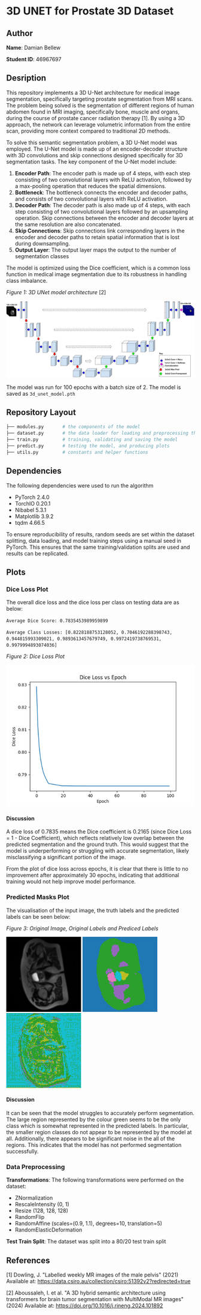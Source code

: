 # 3D UNET for Prostate 3D Dataset
## Author

**Name**: Damian Bellew

**Student ID**: 46967697

## Desription

This repository implements a 3D U-Net architecture for medical image segmentation, specifically targeting prostate segmentation from MRI scans. The problem being solved is the segmentation of different regions of human abdomen found in MRI imaging, specifically bone, muscle and organs, during the course of prostate cancer radiation therapy [1]. By using a 3D approach, the network can leverage volumetric information from the entire scan, providing more context compared to traditional 2D methods.

To solve this semantic segmentation problem, a 3D U-Net model was employed. The U-Net model is made up of an encoder-decoder structure with 3D convolutions and skip connections designed specifically for 3D segmentation tasks.   The key component of the U-Net model include:
1. **Encoder Path**: The encoder path is made up of 4 steps, with each step consisting of two convolutional layers with ReLU activation, followed by a max-pooling operation that reduces the spatial dimensions. 
2. **Bottleneck**: The bottleneck connects the encoder and decoder paths, and consists of two convolutional layers with ReLU activation.
3. **Decoder Path**: The decoder path is also made up of 4 steps, with each step consisting of two convolutional layers followed by an upsampling operation. Skip connections between the encoder and decoder layers at the same resolution are also concatenated.
4. **Skip Connections**: Skip connections link corresponding layers in the encoder and decoder paths to retain spatial information that is lost during downsampling.
5. **Output Layer**: The output layer maps the output to the number of segmentation classes

The model is optimized using the Dice coefficient, which is a common loss function in medical image segmentation due to its robustness in handling class imbalance.

*Figure 1: 3D UNet model architecture* [2]

![3d_unet_architecture](images/3d_unet_architecture.png)

The model was run for 100 epochs with a batch size of 2. The model is saved as `3d_unet_model.pth`

## Repository Layout

```bash
├── modules.py       # the components of the model
├── dataset.py       # the data loader for loading and preprocessing the data
├── train.py         # training, validating and saving the model
├── predict.py       # testing the model, and producing plots
├── utils.py         # constants and helper functions
```

## Dependencies

The following dependencies were used to run the algorithm

- PyTorch 2.4.0
- TorchIO 0.20.1
- Nibabel 5.3.1
- Matplotlib 3.9.2
- tqdm 4.66.5

To ensure reproducibility of results, random seeds are set within the dataset splitting, data loading, and model training steps using a manual seed in PyTorch. This ensures that the same training/validation splits are used and results can be replicated.

## Plots

### Dice Loss Plot

The overall dice loss and the dice loss per class on testing data are as below:

`Average Dice Score: 0.7835453989959899`

`Average Class Losses: [0.8228188753128052, 0.7046192288398743, 0.944815993309021, 0.9893613457679749, 0.9972419738769531, 0.9979994893074036]`

*Figure 2: Dice Loss Plot*

![dice_loss_graph](images/dice_loss_graph.png)

#### Discussion

A dice loss of 0.7835 means the Dice coefficient is 0.2165 (since Dice Loss = 1 - Dice Coefficient), which reflects relatively low overlap between the predicted segmentation and the ground truth. This would suggest that the model is underperforming or struggling with accurate segmentation, likely misclassifying a significant portion of the image.

From the plot of dice loss across epochs, it is clear that there is little to no improvement after approximately 30 epochs, indicating that additional training would not help improve model performance.

### Predicted Masks Plot


The visualisation of the input image, the truth labels and the predicted labels can be seen below:

*Figure 3: Original Image, Original Labels and Prediced Labels*

<img src="images/image_0_input.png" alt="Original Image" width="200"/>
<img src="images/image_0_label.png" alt="Original Labels" width="200"/>
<img src="images/image_0_output.png" alt="Predicted Labels" width="200"/>

#### Discussion

It can be seen that the model struggles to accurately perform segmentation. The large region represented by the colour green seems to be the only class which is somewhat represented in the predicted labels. In particular, the smaller region classes do not appear to be represented by the model at all. Additionally, there appears to be significant noise in the all of the regions. This indicates that the model has not performed segmentation successfully.

### Data Preprocessing

**Transformations**: The following transformations were performed on the dataset:
- ZNormalization
- RescaleIntensity (0, 1)
- Resize (128, 128, 128)
- RandomFlip
- RandomAffine (scales=(0.9, 1.1), degrees=10, translation=5)
- RandomElasticDeformation

**Test Train Split**: The dataset was split into a 80/20 test train split



## References
[1] Dowling, J. "Labelled weekly MR images of the male pelvis" (2021) Available at: https://data.csiro.au/collection/csiro:51392v2?redirected=true

[2] Aboussaleh, I. et al. "A 3D hybrid semantic architecture using transformers for brain tumor segmentation with MultiModal MR images"
(2024) Available at: https://doi.org/10.1016/j.rineng.2024.101892